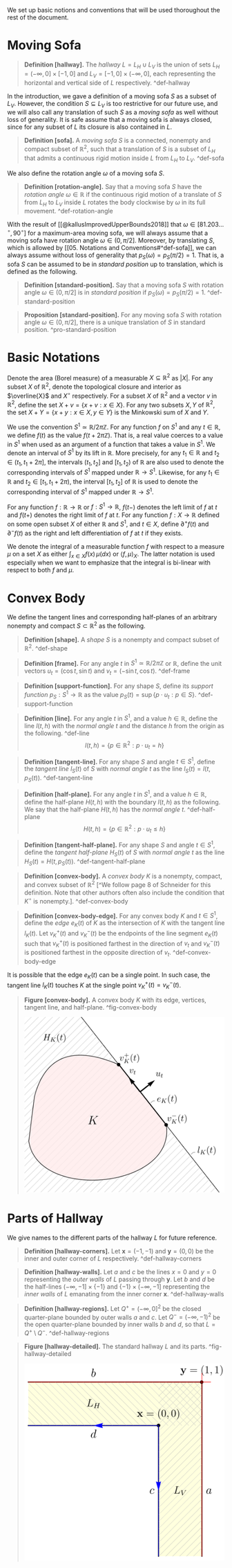 We set up basic notions and conventions that will be used thoroughout the rest of the document.

# Moving Sofa

> __Definition [hallway].__ The _hallway_ $L = L_H \cup L_V$ is the union of sets $L_H = (-\infty, 0] \times [-1, 0]$ and $L_V = [-1, 0] \times (-\infty, 0]$, each representing the horizontal and vertical side of $L$ respectively. ^def-hallway

In the introduction, we gave a definition of a moving sofa $S$ as a subset of $L_V$. However, the condition $S \subseteq L_V$ is too restrictive for our future use, and we will also call any translation of such $S$ as a _moving sofa_ as well without loss of generality. It is safe assume that a moving sofa is always closed, since for any subset of $L$ its closure is also contained in $L$.

> __Definition [sofa].__ A _moving sofa_ $S$ is a connected, nonempty and compact subset of $\mathbb{R}^2$, such that a translation of $S$ is a subset of $L_H$ that admits a continuous rigid motion inside $L$ from $L_H$ to $L_V$. ^def-sofa

We also define the rotation angle $\omega$ of a moving sofa $S$.

> __Definition [rotation-angle].__ Say that a moving sofa $S$ have the _rotation angle_ $\omega \in \mathbb{R}$ if the continuous rigid motion of a translate of $S$ from $L_H$ to $L_V$ inside $L$ rotates the body clockwise by $\omega$ in its full movement. ^def-rotation-angle

With the result of [[@kallusImprovedUpperBounds2018]] that $\omega \in [81.203\dots^\circ, 90^\circ]$ for a maximum-area moving sofa, we will always assume that a moving sofa have rotation angle $\omega \in (0, \pi/2]$. Moreover, by translating $S$, which is allowed by [[05. Notations and Conventions#^def-sofa]], we can always assume without loss of generality that $p_S(\omega) = p_S(\pi/2) = 1$. That is, a sofa $S$ can be assumed to be in _standard position_ up to translation, which is defined as the following.

> __Definition [standard-position].__ Say that a moving sofa $S$ with rotation angle $\omega \in (0, \pi/2]$ is in _standard position_ if $p_S(\omega) = p_S(\pi/2) = 1$. ^def-standard-position

> __Proposition [standard-position].__ For any moving sofa $S$ with rotation angle $\omega \in (0, \pi/2]$, there is a unique translation of $S$ in standard position. ^pro-standard-position

# Basic Notations

Denote the area (Borel measure) of a measurable $X \subseteq \mathbb{R}^2$ as $|X|$. For any subset $X$ of $\mathbb{R}^2$, denote the topological closure and interior as $\overline{X}$ and $X^\circ$ respectively. For a subset $X$ of $\mathbb{R}^2$ and a vector $v$ in $\mathbb{R}^2$, define the set $X + v = \left\{ x + v : x \in X \right\}$. For any two subsets $X, Y$ of $\mathbb{R}^2$, the set $X + Y = \left\{ x + y : x \in X, y \in Y \right\}$ is the Minkowski sum of $X$ and $Y$.

We use the convention $S^1 \simeq \mathbb{R} / 2 \pi \mathbb{Z}$. For any function $f$ on $S^1$ and any $t \in \mathbb{R}$, we define $f(t)$ as the value $f(t + 2 \pi \mathbb{Z})$. That is, a real value coerces to a value in $S^1$ when used as an argument of a function that takes a value in $S^1$. We denote an interval of $S^1$ by its lift in $\mathbb{R}$. More precisely, for any $t_1 \in \mathbb{R}$ and $t_2 \in (t_1, t_1 + 2\pi]$, the intervals $(t_1, t_2]$ and $[t_1, t_2)$ of $\mathbb{R}$ are also used to denote the corresponding intervals of $S^1$ mapped under $\mathbb{R} \to S^1$. Likewise, for any $t_1 \in \mathbb{R}$ and $t_2 \in [t_1, t_1 + 2\pi)$, the interval $[t_1, t_2]$ of $\mathbb{R}$ is used to denote the corresponding interval of $S^1$ mapped under $\mathbb{R} \to S^1$.

For any function $f : \mathbb{R} \to \mathbb{R}$ or $f : S^1 \to \mathbb{R}$, $f(t-)$ denotes the left limit of $f$ at $t$ and $f(t+)$ denotes the right limit of $f$ at $t$. For any function $f : X \to \mathbb{R}$ defined on some open subset $X$ of either $\mathbb{R}$ and $S^1$, and $t \in X$, define $\partial^+f(t)$ and $\partial^-f(t)$ as the right and left differentiation of $f$ at $t$ if they exists.

We denote the integral of a measurable function $f$ with respect to a measure $\mu$ on a set $X$ as either $\int_{x \in X} f(x) \, \mu(dx)$ or $\left< f, \mu \right>_X$. The latter notation is used especially when we want to emphasize that the integral is bi-linear with respect to both $f$ and $\mu$.

# Convex Body

We define the tangent lines and corresponding half-planes of an arbitrary nonempty and compact $S \subset \mathbb{R}^2$ as the following.

> __Definition [shape].__ A _shape_ $S$ is a nonempty and compact subset of $\mathbb{R}^2$. ^def-shape

> __Definition [frame].__ For any angle $t$ in $S^1 \simeq \mathbb{R}/2\pi\mathbb{Z}$ or $\mathbb{R}$, define the unit vectors $u_t = \left( \cos t, \sin t \right)$ and $v_t = \left( -\sin t,\cos t \right)$. ^def-frame

> __Definition [support-function].__ For any shape $S$, define its _support function_ $p_S : S^1 \to \mathbb{R}$ as the value $p_S(t) = \sup \left\{ p \cdot u_t : p \in S \right\}$. ^def-support-function

> __Definition [line].__ For any angle $t$ in $S^1$, and a value $h \in \mathbb{R}$, define the line $l(t, h)$ with the _normal angle_ $t$ and the distance $h$ from the origin as the following. ^def-line
$$
l(t, h) = \left\{ p \in \mathbb{R}^2 : p \cdot u_t = h \right\}
$$

> __Definition [tangent-line].__ For any shape $S$ and angle $t \in S^1$, define the _tangent line_ $l_S(t)$ of $S$ with _normal angle_ $t$ as the line $l_S(t) = l(t, p_S(t))$. ^def-tangent-line

> __Definition [half-plane].__ For any angle $t$ in $S^1$, and a value $h \in \mathbb{R}$, define the half-plane $H(t, h)$ with the boundary $l(t, h)$ as the following. We say that the half-plane $H(t, h)$ has the _normal angle_ $t$. ^def-half-plane
$$
H(t, h) = \left\{ p \in \mathbb{R}^2 : p \cdot u_t \leq h \right\}
$$

> __Definition [tangent-half-plane].__ For any shape $S$ and angle $t \in S^1$, define the _tangent half-plane_ $H_S(t)$ of $S$ with _normal angle_ $t$ as the line $H_S(t) = H(t, p_S(t))$. ^def-tangent-half-plane

> __Definition [convex-body].__ A _convex body_ $K$ is a nonempty, compact, and convex subset of $\mathbb{R}^2$ [^We follow page 8 of Schneider for this definition. Note that other authors often also include the condition that $K^\circ$ is nonempty.]. ^def-convex-body

> __Definition [convex-body-edge].__ For any convex body $K$ and $t \in S^1$, define the _edge_ $e_K(t)$ of $K$ as the intersection of $K$ with the tangent line $l_K(t)$. Let $v_K^+(t)$ and $v_K^-(t)$ be the endpoints of the line segment $e_K(t)$ such that $v_K^+(t)$ is positioned farthest in the direction of $v_t$ and $v_K^-(t)$ is positioned farthest in the opposite direction of $v_t$. ^def-convex-body-edge

It is possible that the edge $e_K(t)$ can be a single point. In such case, the tangent line $l_K(t)$ touches $K$ at the single point $v_K^+(t) = v_K^-(t)$. 

> __Figure [convex-body].__ A convex body $K$ with its edge, vertices, tangent line, and half-plane. ^fig-convex-body
> 
> ![50%](images/convex-body.svg)

# Parts of Hallway

We give names to the different parts of the hallway $L$ for future reference.

> __Definition [hallway-corners].__ Let $\mathbf{x} = (-1, -1)$ and $\mathbf{y} = (0, 0)$ be the inner and outer corner of $L$ respectively. ^def-hallway-corners

> __Definition [hallway-walls].__ Let $a$ and $c$ be the lines $x=0$ and $y=0$ representing the _outer walls_ of $L$ passing through $\mathbf{y}$. Let $b$ and $d$ be the half-lines $(-\infty, -1] \times \left\{ -1 \right\}$ and $\left\{ -1 \right\} \times (-\infty, -1]$ representing the _inner walls_ of $L$ emanating from the inner corner $\mathbf{x}$. ^def-hallway-walls

> __Definition [hallway-regions].__ Let $Q^+ = (-\infty, 0]^2$ be the closed quarter-plane bounded by outer walls $a$ and $c$. Let $Q^- = (-\infty, -1)^2$ be the open quarter-plane bounded by inner walls $b$ and $d$, so that $L = Q^+ \setminus Q^-$. ^def-hallway-regions

> __Figure [hallway-detailed].__ The standard hallway $L$ and its parts. ^fig-hallway-detailed
> 
> ![40%](images/hallway-detailed.svg)
